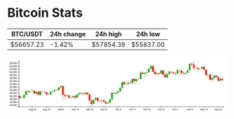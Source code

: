 # Bitcoin Stats

BTC/USDT|24h change|24h high|24h low|
|---|---|---|---|
|$56657.23|-1.42%|$57854.39|$55837.00|

<img src="./chart.svg">
